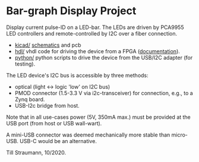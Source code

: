 # Bar-graph Display Project

Display current pulse-ID on a LED-bar.
The LEDs are driven by PCA9955 LED controllers
and remote-controlled by I2C over a fiber
connection.

 - [kicad/](kicad/)   [schematics](kicad/ledstrip-sch.pdf) and pcb
 - [hdl/](hdl/)       vhdl code for driving the device from a FPGA
                      ([documentation](hdl/README.md)).
 - [python/](python/) python scripts to drive the device from the USB/I2C
                      adapter (for testing).

The LED device's I2C bus is accessible by three methods:

 - optical (light <-> logic 'low' on I2C bus) 
 - PMOD connector (1.5-3.3 V via i2c-transceiver) for
   connection, e.g., to a Zynq board.
 - USB-I2c bridge from host.

Note that in all use-cases power (5V, 350mA max.) must be
provided at the USB port (from host or USB wall-wart).

A mini-USB connector was deemed mechanically more stable than
micro-USB. USB-C would be an alternative.

Till Straumann, 10/2020.
